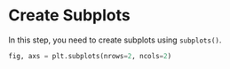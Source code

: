 # Create Subplots

In this step, you need to create subplots using `subplots()`.

```python
fig, axs = plt.subplots(nrows=2, ncols=2)
```
